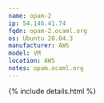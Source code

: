 ```yaml
---
name: opam-2
ip: 54.146.41.74
fqdn: opam-2.ocaml.org
os: Ubuntu 20.04.3
manufacturer: AWS
model: VM
location: AWS
notes: opam.ocaml.org
---
```

{% include details.html %} 

